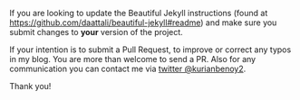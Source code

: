 If you are looking to update the Beautiful Jekyll instructions (found at https://github.com/daattali/beautiful-jekyll#readme) and make sure you submit changes to **your** version of the project.

If your intention is to submit a Pull Request, to improve or correct any typos in my blog. You are more than welcome to send a PR. Also for any communication
you can contact me via [twitter @kurianbenoy2](https://twitter.com/kurianbenoy2).

Thank you!
